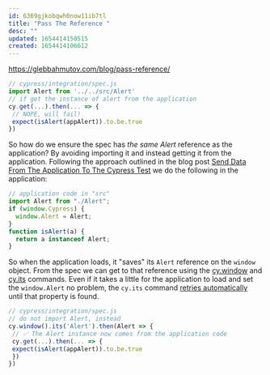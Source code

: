```yaml
---
id: 6369gjkobqwh0now11ib7tl
title: "Pass The Reference "
desc: ""
updated: 1654414150515
created: 1654414106612
---
```


https://glebbahmutov.com/blog/pass-reference/

```javascript
// cypress/integration/spec.js
import Alert from '../../src/Alert'
// if get the instance of alert from the application
cy.get(...).then(... => {
 // NOPE, will fail!
 expect(isAlert(appAlert)).to.be.true
})
```

So how do we ensure the spec has _the same Alert_ reference as the application? By avoiding importing it and instead getting it from the application. Following the approach outlined in the blog post [Send Data From The Application To The Cypress Test](https://glebbahmutov.com/blog/send-data-to-the-test/ "Send Data From The Application To The Cypress Test") we do the following in the application:

```javascript
// application code in "src"
import Alert from "./Alert";
if (window.Cypress) {
  window.Alert = Alert;
}
function isAlert(a) {
  return a instanceof Alert;
}
```

So when the application loads, it "saves" its `Alert` reference on the `window` object. From the spec we can get to that reference using the [cy.window](https://on.cypress.io/window) and [cy.its](https://on.cypress.io/its) commands. Even if it takes a little for the application to load and set the `window.Alert` no problem, the `cy.its` command [retries automatically](https://on.cypress.io/retry-ability) until that property is found.

```javascript
// cypress/integration/spec.js
// do not import Alert, instead
cy.window().its('Alert').then(Alert => {
 // ✅ The Alert instance now comes from the application code
 cy.get(...).then(... => {
 expect(isAlert(appAlert)).to.be.true
 })
})
```
